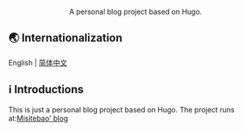 <!-- <p align="center">
   <img src="/static/favicon-32x32.png" width="40%"><br/>
</p> -->

<p align="center">
  A personal blog project based on Hugo.<br/>
</p>

## 🌏 Internationalization

English | [简体中文](README.zh-Hans.md)

## ℹ️ Introductions

This is just a personal blog project based on Hugo. The project runs at:[Misitebao' blog](https://blog.misitebao.com)
